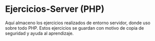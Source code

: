 # Ejercicios-Server (PHP)
Aquí almaceno los ejercicios realizados de entorno servidor, donde uso sobre todo PHP.
Estos ejercicios se guardan con motivo de copia de seguridad y ayuda al aprendizaje.
